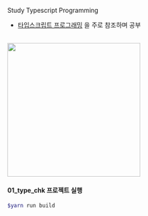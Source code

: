 Study Typescript Programming

* [타입스크립트 프로그래밍](http://www.yes24.com/Product/Goods/90265564) 을 주로 참조하며 공부
<br />
<img src="https://user-images.githubusercontent.com/42174207/180648569-49356a1f-e31e-4bc2-9841-1ae323fce8e3.jpg" width="300px" />
<br />

#### 01_type_chk 프로젝트 실행

```bash
$yarn run build
```